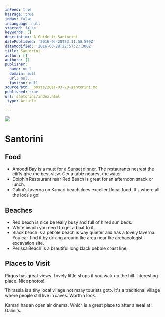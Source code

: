 ```yaml
---
inFeed: true
hasPage: true
inNav: false
inLanguage: null
starred: false
keywords: []
description: A Guide to Santorini
datePublished: '2016-03-28T23:11:58.599Z'
dateModified: '2016-03-28T22:57:27.300Z'
title: Santorini
author: []
authors: []
publisher:
  name: null
  domain: null
  url: null
  favicon: null
sourcePath: _posts/2016-03-28-santorini.md
published: true
url: santorini/index.html
_type: Article

---
```

![](https://the-grid-user-content.s3-us-west-2.amazonaws.com/bc0fd40e-58fd-42be-a244-ab0aa31d8956.jpg)

# Santorini

## Food

* Amoodi Bay is a must for a Sunset dinner. The restaurants nearest the
cliffs give the best view. Get a table nearest the water.
* Dolphin Restaurant near Red Beach is great for an afternoon snack or lunch.
* Galini's taverna on Kamari beach does excellent local food. It's where
all the locals go!

## Beaches

* Red beach is nice be really busy and full of hired sun beds.
* White beach you need to get a boat to it.
* Black beach is a pebble beach is way quieter and has a lovely
taverna. You can find it by driving around the area near the
archaeologist excavation site.
* Perissa Beach is a beautiful long black pebble coast line.

## Places to Visit

Pirgos has great views. Lovely little shops if you walk up the hill. Interesting
place. Nice photos!!

Thirassia is a tiny local village not many tourists goto. It's a
traditional village where people still live in caves. Worth a look.

Kamari has an open air cinema. Which is a great place to after a
meal at Galini's.